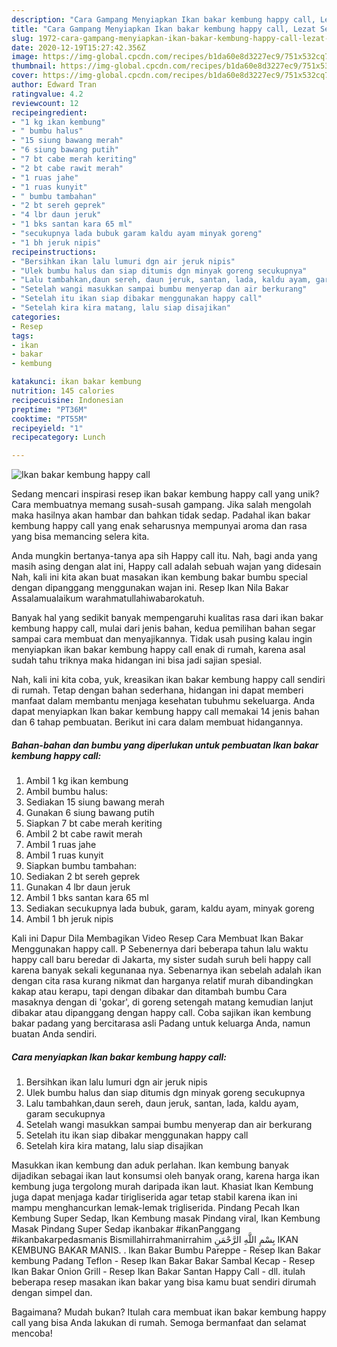 ```yaml
---
description: "Cara Gampang Menyiapkan Ikan bakar kembung happy call, Lezat Sekali"
title: "Cara Gampang Menyiapkan Ikan bakar kembung happy call, Lezat Sekali"
slug: 1972-cara-gampang-menyiapkan-ikan-bakar-kembung-happy-call-lezat-sekali
date: 2020-12-19T15:27:42.356Z
image: https://img-global.cpcdn.com/recipes/b1da60e8d3227ec9/751x532cq70/ikan-bakar-kembung-happy-call-foto-resep-utama.jpg
thumbnail: https://img-global.cpcdn.com/recipes/b1da60e8d3227ec9/751x532cq70/ikan-bakar-kembung-happy-call-foto-resep-utama.jpg
cover: https://img-global.cpcdn.com/recipes/b1da60e8d3227ec9/751x532cq70/ikan-bakar-kembung-happy-call-foto-resep-utama.jpg
author: Edward Tran
ratingvalue: 4.2
reviewcount: 12
recipeingredient:
- "1 kg ikan kembung"
- " bumbu halus"
- "15 siung bawang merah"
- "6 siung bawang putih"
- "7 bt cabe merah keriting"
- "2 bt cabe rawit merah"
- "1 ruas jahe"
- "1 ruas kunyit"
- " bumbu tambahan"
- "2 bt sereh geprek"
- "4 lbr daun jeruk"
- "1 bks santan kara 65 ml"
- "secukupnya lada bubuk garam kaldu ayam minyak goreng"
- "1 bh jeruk nipis"
recipeinstructions:
- "Bersihkan ikan lalu lumuri dgn air jeruk nipis"
- "Ulek bumbu halus dan siap ditumis dgn minyak goreng secukupnya"
- "Lalu tambahkan,daun sereh, daun jeruk, santan, lada, kaldu ayam, garam secukupnya"
- "Setelah wangi masukkan sampai bumbu menyerap dan air berkurang"
- "Setelah itu ikan siap dibakar menggunakan happy call"
- "Setelah kira kira matang, lalu siap disajikan"
categories:
- Resep
tags:
- ikan
- bakar
- kembung

katakunci: ikan bakar kembung 
nutrition: 145 calories
recipecuisine: Indonesian
preptime: "PT36M"
cooktime: "PT55M"
recipeyield: "1"
recipecategory: Lunch

---
```



![Ikan bakar kembung happy call](https://img-global.cpcdn.com/recipes/b1da60e8d3227ec9/751x532cq70/ikan-bakar-kembung-happy-call-foto-resep-utama.jpg)

Sedang mencari inspirasi resep ikan bakar kembung happy call yang unik? Cara membuatnya memang susah-susah gampang. Jika salah mengolah maka hasilnya akan hambar dan bahkan tidak sedap. Padahal ikan bakar kembung happy call yang enak seharusnya mempunyai aroma dan rasa yang bisa memancing selera kita.

Anda mungkin bertanya-tanya apa sih Happy call itu. Nah, bagi anda yang masih asing dengan alat ini, Happy call adalah sebuah wajan yang didesain Nah, kali ini kita akan buat masakan ikan kembung bakar bumbu special dengan dipanggang menggunakan wajan ini. Resep Ikan Nila Bakar Assalamualaikum warahmatullahiwabarokatuh.

Banyak hal yang sedikit banyak mempengaruhi kualitas rasa dari ikan bakar kembung happy call, mulai dari jenis bahan, kedua pemilihan bahan segar sampai cara membuat dan menyajikannya. Tidak usah pusing kalau ingin menyiapkan ikan bakar kembung happy call enak di rumah, karena asal sudah tahu triknya maka hidangan ini bisa jadi sajian spesial.


Nah, kali ini kita coba, yuk, kreasikan ikan bakar kembung happy call sendiri di rumah. Tetap dengan bahan sederhana, hidangan ini dapat memberi manfaat dalam membantu menjaga kesehatan tubuhmu sekeluarga. Anda dapat menyiapkan Ikan bakar kembung happy call memakai 14 jenis bahan dan 6 tahap pembuatan. Berikut ini cara dalam membuat hidangannya.

<!--inarticleads1-->

##### Bahan-bahan dan bumbu yang diperlukan untuk pembuatan Ikan bakar kembung happy call:

1. Ambil 1 kg ikan kembung
1. Ambil  bumbu halus:
1. Sediakan 15 siung bawang merah
1. Gunakan 6 siung bawang putih
1. Siapkan 7 bt cabe merah keriting
1. Ambil 2 bt cabe rawit merah
1. Ambil 1 ruas jahe
1. Ambil 1 ruas kunyit
1. Siapkan  bumbu tambahan:
1. Sediakan 2 bt sereh geprek
1. Gunakan 4 lbr daun jeruk
1. Ambil 1 bks santan kara 65 ml
1. Sediakan secukupnya lada bubuk, garam, kaldu ayam, minyak goreng
1. Ambil 1 bh jeruk nipis


Kali ini Dapur Dila Membagikan Video Resep Cara Membuat Ikan Bakar Menggunakan happy call. P Sebenernya dari beberapa tahun lalu waktu happy call baru beredar di Jakarta, my sister sudah suruh beli happy call karena banyak sekali kegunanaa nya. Sebenarnya ikan sebelah adalah ikan dengan cita rasa kurang nikmat dan harganya relatif murah dibandingkan kakap atau kerapu, tapi dengan dibakar dan ditambah bumbu Cara masaknya dengan di &#39;gokar&#39;, di goreng setengah matang kemudian lanjut dibakar atau dipanggang dengan happy call. Coba sajikan ikan kembung bakar padang yang bercitarasa asli Padang untuk keluarga Anda, namun buatan Anda sendiri. 

<!--inarticleads2-->

##### Cara menyiapkan Ikan bakar kembung happy call:

1. Bersihkan ikan lalu lumuri dgn air jeruk nipis
1. Ulek bumbu halus dan siap ditumis dgn minyak goreng secukupnya
1. Lalu tambahkan,daun sereh, daun jeruk, santan, lada, kaldu ayam, garam secukupnya
1. Setelah wangi masukkan sampai bumbu menyerap dan air berkurang
1. Setelah itu ikan siap dibakar menggunakan happy call
1. Setelah kira kira matang, lalu siap disajikan


Masukkan ikan kembung dan aduk perlahan. Ikan kembung banyak dijadikan sebagai ikan laut konsumsi oleh banyak orang, karena harga ikan kembung juga tergolong murah daripada ikan laut. Khasiat Ikan Kembung juga dapat menjaga kadar tirigliserida agar tetap stabil karena ikan ini mampu menghancurkan lemak-lemak trigliserida. Pindang Pecah Ikan Kembung Super Sedap, Ikan Kembung masak Pindang viral, Ikan Kembung Masak Pindang Super Sedap ikanbakar #ikanPanggang #ikanbakarpedasmanis Bismillahirrahmanirrahim بِسْمِ اللَّهِ الرَّحْمَنِ IKAN KEMBUNG BAKAR MANIS. . Ikan Bakar Bumbu Pareppe - Resep Ikan Bakar kembung Padang Teflon - Resep Ikan Bakar Bakar Sambal Kecap - Resep Ikan Bakar Onion Grill - Resep Ikan Bakar Santan Happy Call - dll. itulah beberapa resep masakan ikan bakar yang bisa kamu buat sendiri dirumah dengan simpel dan. 

Bagaimana? Mudah bukan? Itulah cara membuat ikan bakar kembung happy call yang bisa Anda lakukan di rumah. Semoga bermanfaat dan selamat mencoba!
